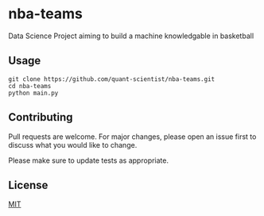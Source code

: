 # nba-teams
Data Science Project aiming to build a machine knowledgable in basketball

## Usage

```
git clone https://github.com/quant-scientist/nba-teams.git
cd nba-teams
python main.py
```

## Contributing
Pull requests are welcome. For major changes, please open an issue first to discuss what you would like to change.

Please make sure to update tests as appropriate.

## License
[MIT](https://choosealicense.com/licenses/mit/)